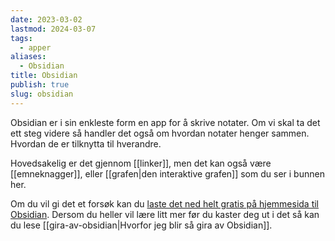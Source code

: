 ```yaml
---
date: 2023-03-02
lastmod: 2024-03-07
tags:
  - apper
aliases:
  - Obsidian
title: Obsidian
publish: true
slug: obsidian
---
```


Obsidian er i sin enkleste form en app for å skrive notater. Om vi skal ta det ett steg videre så handler det også om hvordan notater henger sammen. Hvordan de er tilknytta til hverandre.

Hovedsakelig er det gjennom [[linker]], men det kan også være [[emneknagger]], eller [[grafen|den interaktive grafen]] som du ser i bunnen her.

Om du vil gi det et forsøk kan du [laste det ned helt gratis på hjemmesida til Obsidian](https://obsidian.md/). Dersom du heller vil lære litt mer før du kaster deg ut i det så kan du lese [[gira-av-obsidian|Hvorfor jeg blir så gira av Obsidian]].
